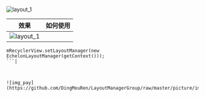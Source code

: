 ![layout_1](https://github.com/DingMouRen/LayoutManagerGroup/raw/master/picture/img_header.png)<br>

| 效果 | 如何使用 |
| :----: | :---:|
|![layout_1](https://github.com/DingMouRen/LayoutManagerGroup/raw/master/picture/layout_1.gif) | 
```
mRecyclerView.setLayoutManager(new EchelonLayoutManager(getContext()));
```|



![img_pay](https://github.com/DingMouRen/LayoutManagerGroup/raw/master/picture/img_pay.png)